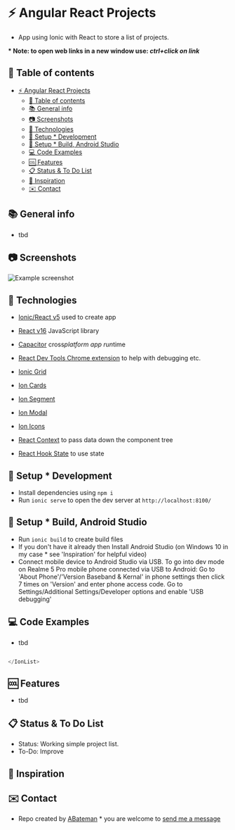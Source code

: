 # :zap: Angular React Projects

* App using Ionic with React to store a list of projects.

**\* Note: to open web links in a new window use: _ctrl+click on link_**

## :page_facing_up: Table of contents

* [:zap: Angular React Projects](#zap-angular-react-projects)
  * [:page_facing_up: Table of contents](#page_facing_up-table-of-contents)
  * [:books: General info](#books-general-info)
  * [:camera: Screenshots](#camera-screenshots)
  * [:signal_strength: Technologies](#signal_strength-technologies)
  * [:floppy_disk: Setup * Development](#floppy_disk-setup--development)
  * [:floppy_disk: Setup * Build, Android Studio](#floppy_disk-setup--build-android-studio)
  * [:computer: Code Examples](#computer-code-examples)
  * [:cool: Features](#cool-features)
  * [:clipboard: Status & To Do List](#clipboard-status--to-do-list)
  * [:clap: Inspiration](#clap-inspiration)
  * [:envelope: Contact](#envelope-contact)

## :books: General info

* tbd

## :camera: Screenshots

![Example screenshot](./img/pc.png)

## :signal_strength: Technologies

* [Ionic/React v5](https://www.npmjs.com/package/@ionic/react) used to create app
* [React v16](https://reactjs.org/) JavaScript library
* [Capacitor](https://capacitor.ionicframework.com/docs/) cross*platform app run*time
* [React Dev Tools Chrome extension](https://chrome.google.com/webstore/detail/react*developer*tools/fmkadmapgofadopljbjfkapdkoienihi/related) to help with debugging etc.

* [Ionic Grid](https://ionicframework.com/docs/api/grid)
* [Ion Cards](https://ionicframework.com/docs/api/card)
* [Ion Segment](https://ionicframework.com/docs/api/segment)
* [Ion Modal](https://ionicframework.com/docs/api/modal)
* [Ion Icons](https://ionicons.com/)
* [React Context](https://reactjs.org/docs/context.html) to pass data down the component tree
* [React Hook State](https://reactjs.org/docs/hooks-state.html) to use state

## :floppy_disk: Setup * Development

* Install dependencies using `npm i`
* Run `ionic serve` to open the dev server at `http://localhost:8100/`

## :floppy_disk: Setup * Build, Android Studio

* Run `ionic build` to create build files
* If you don't have it already then Install Android Studio (on Windows 10 in my case * see 'Inspiration' for helpful video)
* Connect mobile device to Android Studio via USB. To go into dev mode on Realme 5 Pro mobile phone connected via USB to Android: Go to 'About Phone'/'Version Baseband & Kernal' in phone settings then click 7 times on 'Version' and enter phone access code. Go to Settings/Additional Settings/Developer options and enable 'USB debugging'

## :computer: Code Examples

* tbd

```javascript

</IonList>
```

## :cool: Features

* tbd

## :clipboard: Status & To Do List

* Status: Working simple project list.
* To-Do: Improve

## :clap: Inspiration

## :envelope: Contact

* Repo created by [ABateman](https://www.andrewbateman.org) * you are welcome to [send me a message](https://andrewbateman.org/contact)

